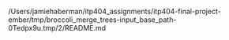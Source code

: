 /Users/jamiehaberman/itp404_assignments/itp404-final-project-ember/tmp/broccoli_merge_trees-input_base_path-0Tedpx9u.tmp/2/README.md